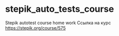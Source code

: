 # stepik_auto_tests_course
Stepik autotest course home work
Ссылка на курс https://stepik.org/course/575
